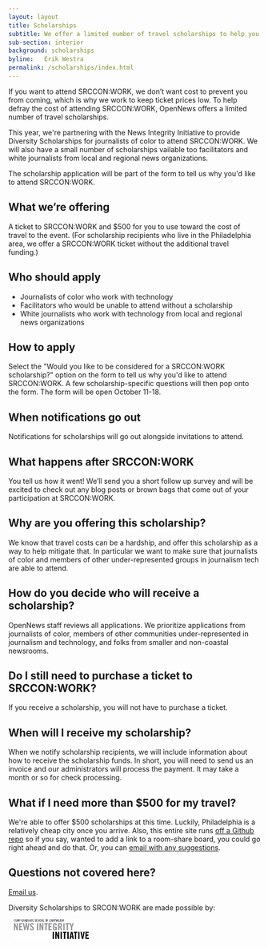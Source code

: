 ```yaml
---
layout: layout
title: Scholarships
subtitle: We offer a limited number of travel scholarships to help you make it to SRCCON:WORK.
sub-section: interior
background: scholarships
byline:   Erik Westra
permalink: /scholarships/index.html
---
```


If you want to attend SRCCON:WORK, we don&rsquo;t want cost to prevent you from coming, which is why we work to keep ticket prices low. To help defray the cost of attending SRCCON:WORK, OpenNews offers a limited number of travel scholarships.

This year, we're partnering with the News Integrity Initiative to provide Diversity Scholarships for journalists of color to attend SRCCON:WORK. We will also have a small number of scholarships vailable too facilitators and white journalists from local and regional news organizations.

The scholarship application will be part of the form to tell us why you'd like to attend SRCCON:WORK.

## What we&rsquo;re offering
A ticket to SRCCON:WORK and $500 for you to use toward the cost of travel to the event. (For scholarship recipients who live in the Philadelphia area, we offer a SRCCON:WORK ticket without the additional travel funding.)

## Who should apply
* Journalists of color who work with technology
* Facilitators who would be unable to attend without a scholarship
* White journalists who work with technology from local and regional news organizations

## How to apply
Select the "Would you like to be considered for a SRCCON:WORK scholarship?" option on the form to tell us why you'd like to attend SRCCON:WORK. A few scholarship-specific questions will then pop onto the form. The form will be open October 11-18.

## When notifications go out
Notifications for scholarships will go out alongside invitations to attend.

## What happens after SRCCON:WORK
You tell us how it went! We&rsquo;ll send you a short follow up survey and will be excited to check out any blog posts or brown bags that come out of your participation at SRCCON:WORK.

## Why are you offering this scholarship?
We know that travel costs can be a hardship, and offer this scholarship as a way to help mitigate that. In particular we want to make sure that journalists of color and members of other under-represented groups in journalism tech are able to attend.

## How do you decide who will receive a scholarship?
OpenNews staff reviews all applications. We prioritize applications from journalists of color, members of other communities under-represented in journalism and technology, and folks from smaller and non-coastal newsrooms.

## Do I still need to purchase a ticket to SRCCON:WORK?
If you receive a scholarship, you will not have to purchase a ticket.

## When will I receive my scholarship?
When we notify scholarship recipients, we will include information about how to receive the scholarship funds. In short, you will need to send us an invoice and our administrators will process the payment. It may take a month or so for check processing.

## What if I need more than $500 for my travel?
We're able to offer $500 scholarships at this time. Luckily, Philadelphia is a relatively cheap city once you arrive. Also, this entire site runs [off a Github repo](https://github.com/OpenNews/srccon-work) so if you say, wanted to add a link to a room-share board, you could go right ahead and do that. Or, you can [email with any suggestions](mailto:erika@opennews.org).

## Questions not covered here?
[Email us](mailto:srccon@opennews.org).


<div id="sponsortag">
<p>Diversity Scholarships to SRCON:WORK are made possible by:</p>
<p><a href="https://www.journalism.cuny.edu/centers/news-integrity-initiative/"><img src="/media/img/nii-logo.png" style="width:150px; margin-left: .8em;" class="scholarship" alt="News Integrity Initiative" /></a></p></div>
